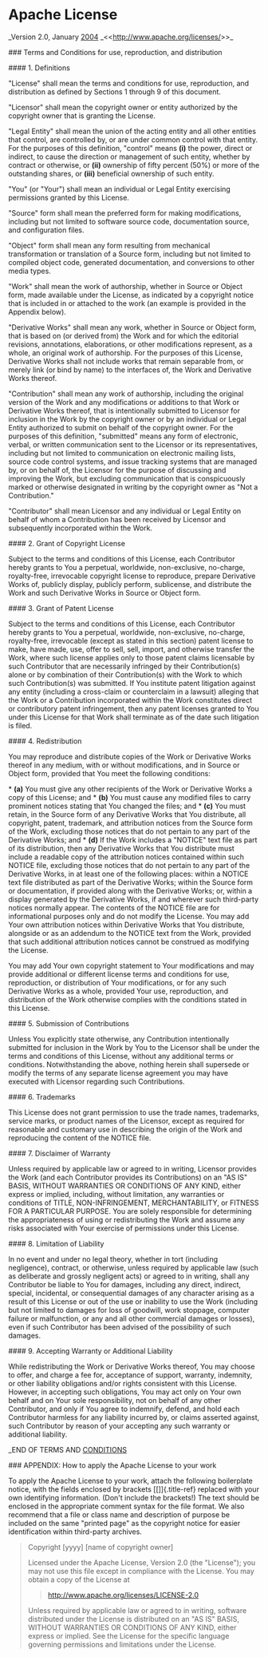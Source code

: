 # Apache License

\_Version 2.0, January [2004]()
\_&lt;\<<http://www.apache.org/licenses/>\>&gt;\_

\### Terms and Conditions for use, reproduction, and distribution

\#### 1. Definitions

"License" shall mean the terms and conditions for use, reproduction, and
distribution as defined by Sections 1 through 9 of this document.

"Licensor" shall mean the copyright owner or entity authorized by the
copyright owner that is granting the License.

"Legal Entity" shall mean the union of the acting entity and all other
entities that control, are controlled by, or are under common control
with that entity. For the purposes of this definition, "control" means
**(i)** the power, direct or indirect, to cause the direction or
management of such entity, whether by contract or otherwise, or **(ii)**
ownership of fifty percent (50%) or more of the outstanding shares, or
**(iii)** beneficial ownership of such entity.

"You" (or "Your") shall mean an individual or Legal Entity exercising
permissions granted by this License.

"Source" form shall mean the preferred form for making modifications,
including but not limited to software source code, documentation source,
and configuration files.

"Object" form shall mean any form resulting from mechanical
transformation or translation of a Source form, including but not
limited to compiled object code, generated documentation, and
conversions to other media types.

"Work" shall mean the work of authorship, whether in Source or Object
form, made available under the License, as indicated by a copyright
notice that is included in or attached to the work (an example is
provided in the Appendix below).

"Derivative Works" shall mean any work, whether in Source or Object
form, that is based on (or derived from) the Work and for which the
editorial revisions, annotations, elaborations, or other modifications
represent, as a whole, an original work of authorship. For the purposes
of this License, Derivative Works shall not include works that remain
separable from, or merely link (or bind by name) to the interfaces of,
the Work and Derivative Works thereof.

"Contribution" shall mean any work of authorship, including the original
version of the Work and any modifications or additions to that Work or
Derivative Works thereof, that is intentionally submitted to Licensor
for inclusion in the Work by the copyright owner or by an individual or
Legal Entity authorized to submit on behalf of the copyright owner. For
the purposes of this definition, "submitted" means any form of
electronic, verbal, or written communication sent to the Licensor or its
representatives, including but not limited to communication on
electronic mailing lists, source code control systems, and issue
tracking systems that are managed by, or on behalf of, the Licensor for
the purpose of discussing and improving the Work, but excluding
communication that is conspicuously marked or otherwise designated in
writing by the copyright owner as "Not a Contribution."

"Contributor" shall mean Licensor and any individual or Legal Entity on
behalf of whom a Contribution has been received by Licensor and
subsequently incorporated within the Work.

\#### 2. Grant of Copyright License

Subject to the terms and conditions of this License, each Contributor
hereby grants to You a perpetual, worldwide, non-exclusive, no-charge,
royalty-free, irrevocable copyright license to reproduce, prepare
Derivative Works of, publicly display, publicly perform, sublicense, and
distribute the Work and such Derivative Works in Source or Object form.

\#### 3. Grant of Patent License

Subject to the terms and conditions of this License, each Contributor
hereby grants to You a perpetual, worldwide, non-exclusive, no-charge,
royalty-free, irrevocable (except as stated in this section) patent
license to make, have made, use, offer to sell, sell, import, and
otherwise transfer the Work, where such license applies only to those
patent claims licensable by such Contributor that are necessarily
infringed by their Contribution(s) alone or by combination of their
Contribution(s) with the Work to which such Contribution(s) was
submitted. If You institute patent litigation against any entity
(including a cross-claim or counterclaim in a lawsuit) alleging that the
Work or a Contribution incorporated within the Work constitutes direct
or contributory patent infringement, then any patent licenses granted to
You under this License for that Work shall terminate as of the date such
litigation is filed.

\#### 4. Redistribution

You may reproduce and distribute copies of the Work or Derivative Works
thereof in any medium, with or without modifications, and in Source or
Object form, provided that You meet the following conditions:

\* **(a)** You must give any other recipients of the Work or Derivative
Works a copy of this License; and \* **(b)** You must cause any modified
files to carry prominent notices stating that You changed the files; and
\* **(c)** You must retain, in the Source form of any Derivative Works
that You distribute, all copyright, patent, trademark, and attribution
notices from the Source form of the Work, excluding those notices that
do not pertain to any part of the Derivative Works; and \* **(d)** If
the Work includes a "NOTICE" text file as part of its distribution, then
any Derivative Works that You distribute must include a readable copy of
the attribution notices contained within such NOTICE file, excluding
those notices that do not pertain to any part of the Derivative Works,
in at least one of the following places: within a NOTICE text file
distributed as part of the Derivative Works; within the Source form or
documentation, if provided along with the Derivative Works; or, within a
display generated by the Derivative Works, if and wherever such
third-party notices normally appear. The contents of the NOTICE file are
for informational purposes only and do not modify the License. You may
add Your own attribution notices within Derivative Works that You
distribute, alongside or as an addendum to the NOTICE text from the
Work, provided that such additional attribution notices cannot be
construed as modifying the License.

You may add Your own copyright statement to Your modifications and may
provide additional or different license terms and conditions for use,
reproduction, or distribution of Your modifications, or for any such
Derivative Works as a whole, provided Your use, reproduction, and
distribution of the Work otherwise complies with the conditions stated
in this License.

\#### 5. Submission of Contributions

Unless You explicitly state otherwise, any Contribution intentionally
submitted for inclusion in the Work by You to the Licensor shall be
under the terms and conditions of this License, without any additional
terms or conditions. Notwithstanding the above, nothing herein shall
supersede or modify the terms of any separate license agreement you may
have executed with Licensor regarding such Contributions.

\#### 6. Trademarks

This License does not grant permission to use the trade names,
trademarks, service marks, or product names of the Licensor, except as
required for reasonable and customary use in describing the origin of
the Work and reproducing the content of the NOTICE file.

\#### 7. Disclaimer of Warranty

Unless required by applicable law or agreed to in writing, Licensor
provides the Work (and each Contributor provides its Contributions) on
an "AS IS" BASIS, WITHOUT WARRANTIES OR CONDITIONS OF ANY KIND, either
express or implied, including, without limitation, any warranties or
conditions of TITLE, NON-INFRINGEMENT, MERCHANTABILITY, or FITNESS FOR A
PARTICULAR PURPOSE. You are solely responsible for determining the
appropriateness of using or redistributing the Work and assume any risks
associated with Your exercise of permissions under this License.

\#### 8. Limitation of Liability

In no event and under no legal theory, whether in tort (including
negligence), contract, or otherwise, unless required by applicable law
(such as deliberate and grossly negligent acts) or agreed to in writing,
shall any Contributor be liable to You for damages, including any
direct, indirect, special, incidental, or consequential damages of any
character arising as a result of this License or out of the use or
inability to use the Work (including but not limited to damages for loss
of goodwill, work stoppage, computer failure or malfunction, or any and
all other commercial damages or losses), even if such Contributor has
been advised of the possibility of such damages.

\#### 9. Accepting Warranty or Additional Liability

While redistributing the Work or Derivative Works thereof, You may
choose to offer, and charge a fee for, acceptance of support, warranty,
indemnity, or other liability obligations and/or rights consistent with
this License. However, in accepting such obligations, You may act only
on Your own behalf and on Your sole responsibility, not on behalf of any
other Contributor, and only if You agree to indemnify, defend, and hold
each Contributor harmless for any liability incurred by, or claims
asserted against, such Contributor by reason of your accepting any such
warranty or additional liability.

\_END OF TERMS AND [CONDITIONS]()

\### APPENDIX: How to apply the Apache License to your work

To apply the Apache License to your work, attach the following
boilerplate notice, with the fields enclosed by brackets
[\[\]]{.title-ref} replaced with your own identifying information.
(Don\'t include the brackets!) The text should be enclosed in the
appropriate comment syntax for the file format. We also recommend that a
file or class name and description of purpose be included on the same
"printed page" as the copyright notice for easier identification within
third-party archives.

> Copyright \[yyyy\] \[name of copyright owner\]
>
> Licensed under the Apache License, Version 2.0 (the \"License\"); you
> may not use this file except in compliance with the License. You may
> obtain a copy of the License at
>
> > <http://www.apache.org/licenses/LICENSE-2.0>
>
> Unless required by applicable law or agreed to in writing, software
> distributed under the License is distributed on an \"AS IS\" BASIS,
> WITHOUT WARRANTIES OR CONDITIONS OF ANY KIND, either express or
> implied. See the License for the specific language governing
> permissions and limitations under the License.
